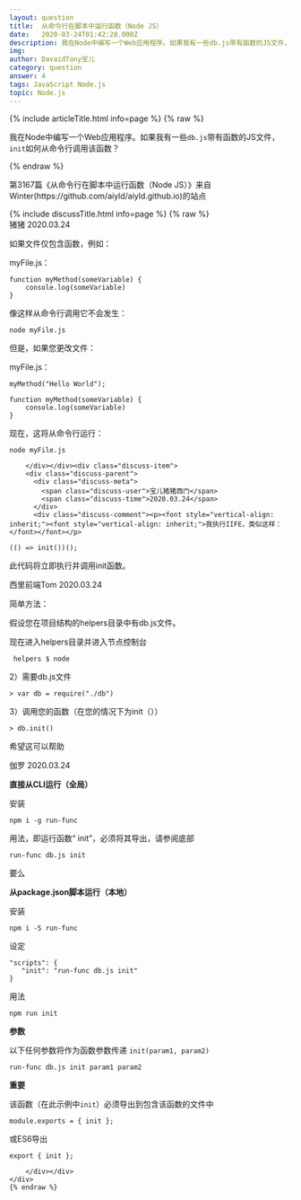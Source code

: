 ```yaml
---
layout: question
title:  从命令行在脚本中运行函数（Node JS）
date:   2020-03-24T01:42:28.000Z
description: 我在Node中编写一个Web应用程序。如果我有一些db.js带有函数的JS文件，init如何从命令行调用该函数？...
img: 
author: DavaidTony宝儿
category: question
answer: 4
tags: JavaScript Node.js
topic: Node.js
---
```

<div class="article-root">
  <div class="article">
    {% include articleTitle.html info=page %}
    {% raw %}
    <div class="article-content"><p><font style="vertical-align: inherit;"><font style="vertical-align: inherit;">我在Node中编写一个Web应用程序。</font><font style="vertical-align: inherit;">如果我有一些</font></font><code>db.js</code><font style="vertical-align: inherit;"><font style="vertical-align: inherit;">带有函数的</font><font style="vertical-align: inherit;">JS文件</font><font style="vertical-align: inherit;">，</font></font><code>init</code><font style="vertical-align: inherit;"><font style="vertical-align: inherit;">如何从命令行调用该函数？</font></font></p></div>
    {% endraw %}
  </div>
  <p class="winter_mark">第3167篇《从命令行在脚本中运行函数（Node JS）》来自Winter(https://github.com/aiyld/aiyld.github.io)的站点</p>
  <div class="discuss-wrapper">
    {% include discussTitle.html info=page %}
    {% raw %}
    <div class="discuss-list">
    <div class="discuss-item">
        <div class="discuss-parent">
          <div class="discuss-meta">
            <span class="discuss-user">猪猪</span>
            <span class="discuss-time">2020.03.24</span>
          </div>
          <div class="discuss-comment"><p><font style="vertical-align: inherit;"><font style="vertical-align: inherit;">如果文件仅包含函数，例如：</font></font></p>

<p><font style="vertical-align: inherit;"><font style="vertical-align: inherit;">myFile.js：</font></font></p>

<pre><code>function myMethod(someVariable) {<font></font>
    console.log(someVariable)<font></font>
}<font></font>
</code></pre>

<p><font style="vertical-align: inherit;"><font style="vertical-align: inherit;">像这样从命令行调用它不会发生：</font></font></p>

<pre><code>node myFile.js
</code></pre>

<p><font style="vertical-align: inherit;"><font style="vertical-align: inherit;">但是，如果您更改文件：</font></font></p>

<p><font style="vertical-align: inherit;"><font style="vertical-align: inherit;">myFile.js：</font></font></p>

<pre><code>myMethod("Hello World");<font></font>
<font></font>
function myMethod(someVariable) {<font></font>
    console.log(someVariable)<font></font>
}<font></font>
</code></pre>

<p><font style="vertical-align: inherit;"><font style="vertical-align: inherit;">现在，这将从命令行运行：</font></font></p>

<pre><code>node myFile.js
</code></pre></div>
        </div></div><div class="discuss-item">
        <div class="discuss-parent">
          <div class="discuss-meta">
            <span class="discuss-user">宝儿猪猪西门</span>
            <span class="discuss-time">2020.03.24</span>
          </div>
          <div class="discuss-comment"><p><font style="vertical-align: inherit;"><font style="vertical-align: inherit;">我执行IIFE，类似这样：</font></font></p>

<pre><code>(() =&gt; init())();
</code></pre>

<p><font style="vertical-align: inherit;"><font style="vertical-align: inherit;">此代码将立即执行并调用init函数。</font></font></p></div>
        </div></div><div class="discuss-item">
        <div class="discuss-parent">
          <div class="discuss-meta">
            <span class="discuss-user">西里前端Tom</span>
            <span class="discuss-time">2020.03.24</span>
          </div>
          <div class="discuss-comment"><p><font style="vertical-align: inherit;"><font style="vertical-align: inherit;">简单方法：</font></font></p>

<p><font style="vertical-align: inherit;"><font style="vertical-align: inherit;">假设您在项目结构的helpers目录中有db.js文件。</font></font></p>

<p><font style="vertical-align: inherit;"><font style="vertical-align: inherit;">现在进入helpers目录并进入节点控制台</font></font></p>

<pre><code> helpers $ node
</code></pre>

<p><font style="vertical-align: inherit;"><font style="vertical-align: inherit;">2）需要db.js文件</font></font></p>

<pre><code>&gt; var db = require("./db")
</code></pre>

<p><font style="vertical-align: inherit;"><font style="vertical-align: inherit;">3）调用您的函数（在您的情况下为init（））</font></font></p>

<pre><code>&gt; db.init()
</code></pre>

<p><font style="vertical-align: inherit;"><font style="vertical-align: inherit;">希望这可以帮助</font></font></p></div>
        </div></div><div class="discuss-item">
        <div class="discuss-parent">
          <div class="discuss-meta">
            <span class="discuss-user">伽罗</span>
            <span class="discuss-time">2020.03.24</span>
          </div>
          <div class="discuss-comment"><p><strong><font style="vertical-align: inherit;"><font style="vertical-align: inherit;">直接从CLI运行（全局）</font></font></strong></p>

<p><font style="vertical-align: inherit;"><font style="vertical-align: inherit;">安装</font></font></p>

<pre><code>npm i -g run-func
</code></pre>

<p><font style="vertical-align: inherit;"><font style="vertical-align: inherit;">用法，即运行函数“ init”，必须将其导出，请参阅底部</font></font></p>

<pre><code>run-func db.js init
</code></pre>

<p><font style="vertical-align: inherit;"><font style="vertical-align: inherit;">要么</font></font></p>

<p><strong><font style="vertical-align: inherit;"><font style="vertical-align: inherit;">从package.json脚本运行（本地）</font></font></strong></p>

<p><font style="vertical-align: inherit;"><font style="vertical-align: inherit;">安装</font></font></p>

<pre><code>npm i -S run-func
</code></pre>

<p><font style="vertical-align: inherit;"><font style="vertical-align: inherit;">设定</font></font></p>

<pre><code>"scripts": {<font></font>
   "init": "run-func db.js init"<font></font>
}<font></font>
</code></pre>

<p><font style="vertical-align: inherit;"><font style="vertical-align: inherit;">用法</font></font></p>

<pre><code>npm run init
</code></pre>

<p><strong><font style="vertical-align: inherit;"><font style="vertical-align: inherit;">参数</font></font></strong></p>

<p><font style="vertical-align: inherit;"><font style="vertical-align: inherit;">以下任何参数将作为函数参数传递 </font></font><code>init(param1, param2)</code></p>

<pre><code>run-func db.js init param1 param2
</code></pre>

<p><strong><font style="vertical-align: inherit;"><font style="vertical-align: inherit;">重要</font></font></strong></p>

<p><font style="vertical-align: inherit;"><font style="vertical-align: inherit;">该函数（在此示例中</font></font><code>init</code><font style="vertical-align: inherit;"><font style="vertical-align: inherit;">）必须导出到包含</font><font style="vertical-align: inherit;">该函数</font><font style="vertical-align: inherit;">的文件中</font></font></p>

<pre><code>module.exports = { init };
</code></pre>

<p><font style="vertical-align: inherit;"><font style="vertical-align: inherit;">或ES6导出</font></font></p>

<pre><code>export { init };
</code></pre></div>
        </div></div>
    </div>
    {% endraw %}
  </div>
<div>
